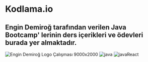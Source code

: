 # Kodlama.io

## Engin Demiroğ tarafından verilen Java Bootcamp' lerinin ders içerikleri ve ödevleri burada yer almaktadır.

![Engin Demiroğ Logo Çalışması 9000x2000](https://github.com/bedirhanbalci/Kodlama.io/assets/61194064/07916259-3c30-4989-8e3c-dc58abc5da2d)
![java](https://github.com/bedirhanbalci/Kodlama.io/assets/61194064/6828977a-8106-4601-9fd1-7e3d0c1f9dcd)
![javaReact](https://github.com/bedirhanbalci/Kodlama.io/assets/61194064/82ca9ee0-7a07-4770-b9f2-938d07fb40ef)
